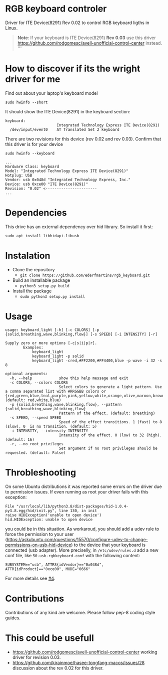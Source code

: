 # RGB keyboard controler

Driver for ITE Device(8291) Rev 0.02 to control RGB keyboard ligths in Linux.

> **Note**:
> If your keyboard is ITE Device(8291) **Rev 0.03** use this driver https://github.com/rodgomesc/avell-unofficial-control-center instead.
'''

# How to discover if its the wright driver for me

Find out about your laptop's keyboard model

`sudo hwinfo --short`

It should show the ITE Device(8291) in the keyboard section:

```
keyboard:
                       Integrated Technology Express ITE Device(8291)
  /dev/input/event0    AT Translated Set 2 keyboard
```

There are two revisions for this device (rev 0.02 and rev 0.03). Confirm that this driver is for your device

`sudo hwinfo --keyboard`

```
...
Hardware Class: keyboard
Model: "Integrated Technology Express ITE Device(8291)"
Hotplug: USB
Vendor: usb 0x048d "Integrated Technology Express, Inc."
Device: usb 0xce00 "ITE Device(8291)"
Revision: "0.02" <-----------------------
...
```

# Dependencies

This drive has an external dependency over hid library. So install it first:

```
sudo apt install libhidapi-libusb
```

# Instalation


- Clone the repository
    - `git clone https://github.com/ederfmartins/rgb_keyboard.git`
- Build an installable package
    - `python3 setup.py build`
- Install the package
    - `sudo python3 setup.py install`


# Usage

```
usage: keyboard_light [-h] [-c COLORS] [-p {solid,breathing,wave,blinking,flow}] [-s SPEED] [-i INTENSITY] [-r]

Supply zero or more options [-c|s|i|p|r].
        Examples:
            keyboard_light
            keyboard_light -p solid
            keyboard_light -cred,#FF2200,#FF4400,blue -p wave -i 32 -s 8

optional arguments:
  -h, --help            show this help message and exit
  -c COLORS, --colors COLORS
                        Select colors to generate a light pattern. Use a comma separated list with #RRGGBB colors or {red,green,blue,teal,purple,pink,yellow,white,orange,olive,maroon,brown,gray,skyblue,navy,crimson,darkgreen,lightgreen,gold,violet}. (default: red,white,blue)
  -p {solid,breathing,wave,blinking,flow}, --pattern {solid,breathing,wave,blinking,flow}
                        Pattern of the effect. (default: breathing)
  -s SPEED, --speed SPEED
                        Speed of the effect transitions. 1 (fast) to 8 (slow), 0  is no transition. (default: 5)
  -i INTENSITY, --intensity INTENSITY
                        Intensity of the effect. 0 (low) to 32 (high). (default: 16)
  -r, --no_root_privileges
                        Set argument if no root privileges should be requested. (default: False)
```

# Throbleshooting

On some Ubuntu distributions it was reported some errors on the driver due to permission issues. If even running as root your driver fails with this exception:

```
File "/usr/local/lib/python3.8/dist-packages/hid-1.0.4-py3.8.egg/hid/init.py", line 130, in init
raise HIDException('unable to open device')
hid.HIDException: unable to open device
```
you could be in this situation. As workaroud, you should add a udev rule to force the permission to your user (https://askubuntu.com/questions/15570/configure-udev-to-change-permissions-on-usb-hid-device) to the device that your keyboard is connected (usb adapter). More preciselly, in `/etc/udev/rules.d` add a new conf file, like `50-usb-rgbkeyboard.conf` with the following content:

```  
SUBSYSTEM=="usb", ATTRS{idVendor}=="0x048d", ATTR{idProduct}=="0xce00", MODE="0666"
```

For more details see [#4](/../../issues/4).


# Contributions

Contributions of any kind are welcome. Please follow pep-8 coding style guides.

# This could be usefull

- https://github.com/rodgomesc/avell-unofficial-control-center working driver for revision 0.03.
- https://github.com/kirainmoe/hasee-tongfang-macos/issues/28 discussion about the rev 0.02 for this driver.
